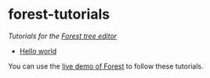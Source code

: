 # forest-tutorials

_Tutorials for the [Forest tree editor](https://github.com/tehwalris/forest)_

- [Hello world](./hello-world.md)

You can use the [live demo of Forest](https://forest.walr.is) to follow these tutorials.
